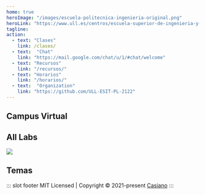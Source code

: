 ```yaml
---
home: true
heroImage: "/images/escuela-politecnica-ingenieria-original.png"
heroLink: "https://www.ull.es/centros/escuela-superior-de-ingenieria-y-tecnologia/"
tagline: 
action:  
  - text: "Clases"
    link: /clases/
  - text:  "Chat"
    link: "https://mail.google.com/chat/u/1/#chat/welcome"
  - text: "Recursos"
    link: "/recursos/"
  - text: "Horarios"
    link: "/horarios/"
  - text:  "Organization"
    link: "https://github.com/ULL-ESIT-PL-2122"
---
```


<div class="features">
  <div class="feature">
<h2>Campus Virtual</h2>
<campus-virtual></campus-virtual>
<!--<github-card username="casiano"></github-card>-->
</div>

  <div class="feature">
    <h2>All Labs</h2>
    <practicas></practicas>
  <social-share :networks="[ 'telegram', 'whatsapp', 'email', 'twitter', 'facebook' ]" />
  <img src="https://ecomputernotes.com/images/Translation-of-a-statement.jpg"/> 
  </div>
  <div class="feature"> 
  <h2>Temas</h2>
  <temas></temas>
<!-- <github-card username="ilopezpl"></github-card> -->
  </div>
</div>



::: slot footer
MIT Licensed | Copyright © 2021-present [Casiano](https://github.com/crguezl)
:::